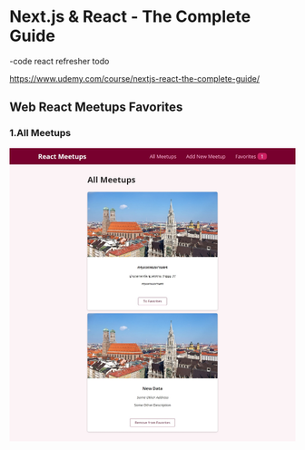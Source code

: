 # Next.js & React - The Complete Guide
-code react refresher todo

https://www.udemy.com/course/nextjs-react-the-complete-guide/

## Web React Meetups Favorites
### 1.All Meetups
![All Meetups](public/images/all_meetups_localhost.jpeg)
